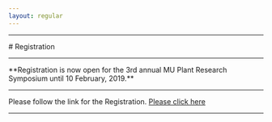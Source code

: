 ```yaml
---
layout: regular
---
```


<hr style="clear: both;" />
# Registration 
<hr style="clear: both;" />
**Registration is now open for the 3rd annual MU Plant Research Symposium until 10 February, 2019.** 
<hr style="clear: both;" />
Please follow the link for the Registration.  <a href="https://docs.google.com/forms/d/14sIsIanNSz7YTk_tA1m2vKuJVY3yl0B0jkw-HkNSYCU/edit#responses" target="_blank"> Please click here
<hr style="clear: both;" />
